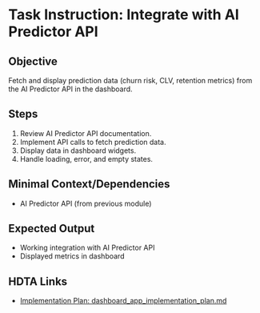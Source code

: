 # Task Instruction: Integrate with AI Predictor API

## Objective
Fetch and display prediction data (churn risk, CLV, retention metrics) from the AI Predictor API in the dashboard.

## Steps
1. Review AI Predictor API documentation.
2. Implement API calls to fetch prediction data.
3. Display data in dashboard widgets.
4. Handle loading, error, and empty states.

## Minimal Context/Dependencies
- AI Predictor API (from previous module)

## Expected Output
- Working integration with AI Predictor API
- Displayed metrics in dashboard

## HDTA Links
- [Implementation Plan: dashboard_app_implementation_plan.md](dashboard_app_implementation_plan.md)
